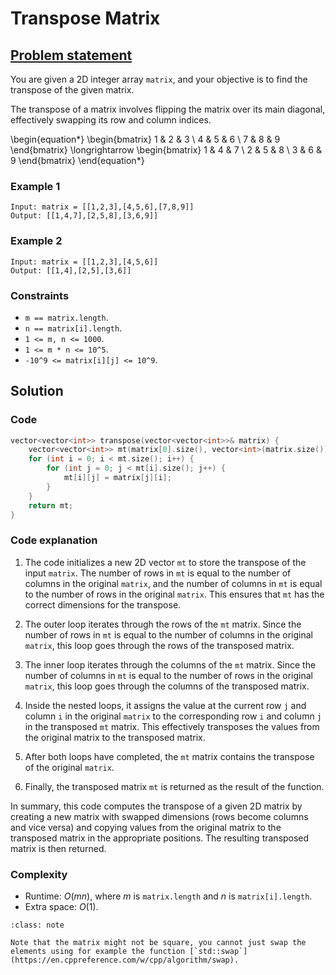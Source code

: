 # Transpose Matrix

## [Problem statement](https://leetcode.com/problems/transpose-matrix/)

You are given a 2D integer array `matrix`, and your objective is to find the transpose of the given matrix.

The transpose of a matrix involves flipping the matrix over its main diagonal, effectively swapping its row and column indices.
 
\begin{equation*}
\begin{bmatrix}
1 & 2 & 3 \\
4 & 5 & 6 \\
7 & 8 & 9
\end{bmatrix}
\longrightarrow
\begin{bmatrix}
1 & 4 & 7 \\
2 & 5 & 8 \\
3 & 6 & 9
\end{bmatrix}
\end{equation*}


### Example 1
```text
Input: matrix = [[1,2,3],[4,5,6],[7,8,9]]
Output: [[1,4,7],[2,5,8],[3,6,9]]
```

### Example 2
```text
Input: matrix = [[1,2,3],[4,5,6]]
Output: [[1,4],[2,5],[3,6]]
``` 

### Constraints

* `m == matrix.length`.
* `n == matrix[i].length`.
* `1 <= m, n <= 1000`.
* `1 <= m * n <= 10^5`.
* `-10^9 <= matrix[i][j] <= 10^9`.

## Solution

### Code
```cpp
vector<vector<int>> transpose(vector<vector<int>>& matrix) {
    vector<vector<int>> mt(matrix[0].size(), vector<int>(matrix.size()));
    for (int i = 0; i < mt.size(); i++) {
        for (int j = 0; j < mt[i].size(); j++) {
            mt[i][j] = matrix[j][i];
        }
    }
    return mt;
}
```

### Code explanation

1. The code initializes a new 2D vector `mt` to store the transpose of the input `matrix`. The number of rows in `mt` is equal to the number of columns in the original `matrix`, and the number of columns in `mt` is equal to the number of rows in the original `matrix`. This ensures that `mt` has the correct dimensions for the transpose.

2. The outer loop iterates through the rows of the `mt` matrix. Since the number of rows in `mt` is equal to the number of columns in the original `matrix`, this loop goes through the rows of the transposed matrix.

3. The inner loop iterates through the columns of the `mt` matrix. Since the number of columns in `mt` is equal to the number of rows in the original `matrix`, this loop goes through the columns of the transposed matrix.

4. Inside the nested loops, it assigns the value at the current row `j` and column `i` in the original `matrix` to the corresponding row `i` and column `j` in the transposed `mt` matrix. This effectively transposes the values from the original matrix to the transposed matrix.

5. After both loops have completed, the `mt` matrix contains the transpose of the original `matrix`.

6. Finally, the transposed matrix `mt` is returned as the result of the function.

In summary, this code computes the transpose of a given 2D matrix by creating a new matrix with swapped dimensions (rows become columns and vice versa) and copying values from the original matrix to the transposed matrix in the appropriate positions. The resulting transposed matrix is then returned.

### Complexity
* Runtime: $O(mn)$, where $m$ is `matrix.length` and $n$ is `matrix[i].length`.
* Extra space: $O(1)$.


```{admonition} Implementation note
:class: note

Note that the matrix might not be square, you cannot just swap the elements using for example the function [`std::swap`](https://en.cppreference.com/w/cpp/algorithm/swap).

```
